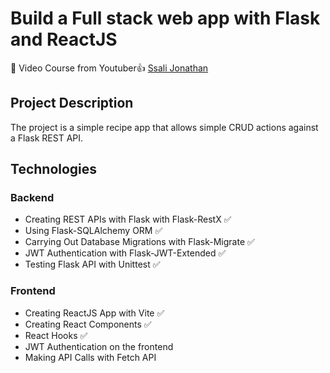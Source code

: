 # Build a Full stack web app with Flask and ReactJS

🎥 Video Course from Youtuber👍 [Ssali Jonathan](https://www.youtube.com/playlist?list=PLEt8Tae2spYkfEYQnKxQ4vrOULAnMI1iF)

## Project Description

The project is a simple recipe app that allows simple CRUD actions against a Flask REST API.

## Technologies

### Backend

- Creating REST APIs with Flask with Flask-RestX ✅
- Using Flask-SQLAlchemy ORM ✅
- Carrying Out Database Migrations with Flask-Migrate ✅
- JWT Authentication with Flask-JWT-Extended ✅
- Testing Flask API with Unittest ✅

### Frontend

- Creating ReactJS App with Vite ✅
- Creating React Components ✅
- React Hooks ✅
- JWT Authentication on the frontend
- Making API Calls with Fetch API
